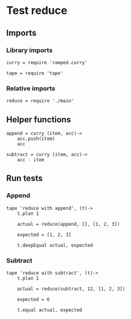 # Test reduce

## Imports

### Library imports

	curry = require 'ramped.curry'

	tape = require 'tape'


### Relative imports

	reduce = require './main'


## Helper functions

	append = curry (item, acc)->
		acc.push(item)
		acc

	subtract = curry (item, acc)->
		acc - item


## Run tests

### Append

	tape 'reduce with append', (t)->
		t.plan 1

		actual = reduce(append, [], [1, 2, 3])

		expected = [1, 2, 3]

		t.deepEqual actual, expected


### Subtract

	tape 'reduce with subtract', (t)->
		t.plan 1

		actual = reduce(subtract, 12, [1, 2, 3])

		expected = 6

		t.equal actual, expected
